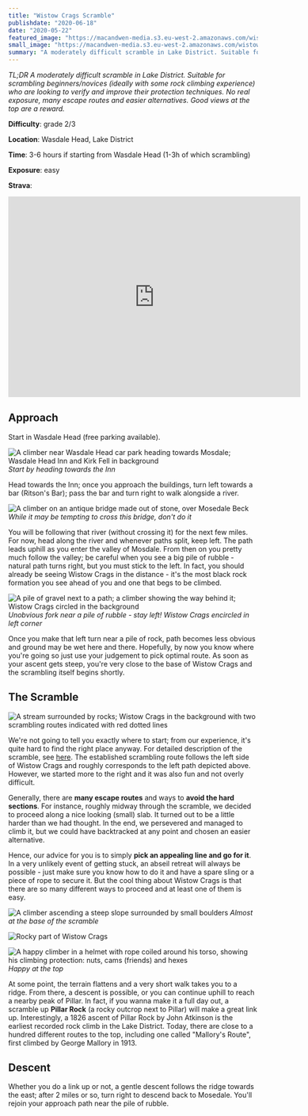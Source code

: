 ```yaml
---
title: "Wistow Crags Scramble"
publishdate: "2020-06-18"
date: "2020-05-22"
featured_image: "https://macandwen-media.s3.eu-west-2.amazonaws.com/wistow-crags-scramble/cover.jpg"
small_image: "https://macandwen-media.s3.eu-west-2.amazonaws.com/wistow-crags-scramble/small.jpg"
summary: "A moderately difficult scramble in Lake District. Suitable for scrambling beginners/novices (ideally with some rock climbing experience) who are looking to verify and improve their protection techniques. No real exposure, many escape routes and easier alternatives. Good views at the top are a reward."
---
```



*TL;DR A moderately difficult scramble in Lake District. Suitable for scrambling beginners/novices (ideally with some rock climbing experience) who are looking to verify and improve their protection techniques. No real exposure, many escape routes and easier alternatives. Good views at the top are a reward.*  

**Difficulty**: grade 2/3  

**Location**: Wasdale Head, Lake District  

**Time**: 3-6 hours if starting from Wasdale Head (1-3h of which scrambling)  

**Exposure**: easy  

**Strava**:  

<div class="strava-container">
<iframe height='405' width='590' frameborder='0' allowtransparency='true' scrolling='yes' src="https://www.strava.com/activities/3532309487/embed/baee1e3b23907f44bf20331ebb66ff5058d1a518"></iframe> 
</div>

## Approach

Start in Wasdale Head (free parking available). 

![A climber near Wasdale Head car park heading towards Mosdale; Wasdale Head Inn and Kirk Fell in background](https://macandwen-media.s3.eu-west-2.amazonaws.com/wistow-crags-scramble/P5210005.jpg)
*Start by heading towards the Inn*

Head towards the Inn; once you approach the buildings, turn left towards a bar (Ritson's Bar); pass the bar and turn right to walk alongside a river.

![A climber on an antique bridge made out of stone, over Mosedale Beck](https://macandwen-media.s3.eu-west-2.amazonaws.com/wistow-crags-scramble/P5210007.jpg)
*While it may be tempting to cross this bridge, don't do it*

You will be following that river (without crossing it) for the next few miles. For now, head along the river and whenever paths split, keep left. The path leads uphill as you enter the valley of Mosdale. From then on you pretty much follow the valley; be careful when you see a big pile of rubble - natural path turns right, but you must stick to the left. In fact, you should already be seeing Wistow Crags in the distance - it's the most black rock formation you see ahead of you and one that begs to be climbed.  

![A pile of gravel next to a path; a climber showing the way behind it; Wistow Crags circled in the background](https://macandwen-media.s3.eu-west-2.amazonaws.com/wistow-crags-scramble/P521002_annotated.jpg)
*Unobvious fork near a pile of rubble - stay left! Wistow Crags encircled in left corner*

Once you make that left turn near a pile of rock, path becomes less obvious and ground may be wet here and there. Hopefully, by now you know where you're going so just use your judgement to pick optimal route. As soon as your ascent gets steep, you're very close to the base of Wistow Crags and the scrambling itself begins shortly.

## The Scramble

![A stream surrounded by rocks; Wistow Crags in the background with two scrambling routes indicated with red dotted lines](https://macandwen-media.s3.eu-west-2.amazonaws.com/wistow-crags-scramble/P5210024_copy.jpg)


We're not going to tell you exactly where to start; from our experience, it's quite hard to find the right place anyway. For detailed description of the scramble, see [here](https://www.summitpost.org/wistow-crags-pillar/510833). The established scrambling route follows the left side of Wistow Crags and roughly corresponds to the left path depicted above. However, we started more to the right and it was also fun and not overly difficult. 

Generally, there are **many escape routes** and ways to **avoid the hard sections**. For instance, roughly midway through the scramble, we decided to proceed along a nice looking (small) slab. It turned out to be a little harder than we had thought. In the end, we persevered and managed to climb it, but we could have backtracked at any point and chosen an easier alternative. 

Hence, our advice for you is to simply **pick an appealing line and go for it**. In a very unlikely event of getting stuck, an abseil retreat will always be possible - just make sure you know how to do it and have a spare sling or a piece of rope to secure it. But the cool thing about Wistow Crags is that there are so many different ways to proceed and at least one of them is easy. 

![A climber ascending a steep slope surrounded by small boulders](https://macandwen-media.s3.eu-west-2.amazonaws.com/wistow-crags-scramble/P5210044.jpg)
*Almost at the base of the scramble*

![Rocky part of Wistow Crags](https://macandwen-media.s3.eu-west-2.amazonaws.com/wistow-crags-scramble/P5210058.jpg)


![A happy climber in a helmet with rope coiled around his torso, showing his climbing protection: nuts, cams (friends) and hexes](https://macandwen-media.s3.eu-west-2.amazonaws.com/wistow-crags-scramble/P5210066.jpg)
*Happy at the top*

At some point, the terrain flattens and a very short walk takes you to a ridge. From there, a descent is possible, or you can continue uphill to reach a nearby peak of Pillar. In fact, if you wanna make it a full day out, a scramble up **Pillar Rock** (a rocky outcrop next to Pillar) will make a great link up. Interestingly, a 1826 ascent of Pillar Rock by John Atkinson is the earliest recorded rock climb in the Lake District. Today, there are close to a hundred different routes to the top, including one called "Mallory's Route", first climbed by George Mallory in 1913. 

## Descent

Whether you do a link up or not, a gentle descent follows the ridge towards the east; after 2 miles or so, turn right to descend back to Mosedale. You'll rejoin your approach path near the pile of rubble.